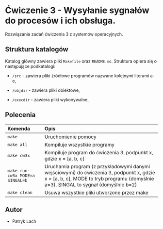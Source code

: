 
# Ćwiczenie 3 - Wysyłanie sygnałów do procesów i ich obsługa.

Rozwiązania zadań ćwiczenia 3 z systemów operacyjnych.


## Struktura katalogów

Katalog główny zawiera pliki `Makefile` oraz `README.md`. Struktura opiera się o następujące podkatalogi:

- `/src`  - zawiera pliki źródłowe programów nazwane kolejnymi literami a-e,

- `/objdir`  - zawiera pliki obiektowe,

- `/execdir`  - zawiera pliki wykonywalne,

## Polecenia

| Komenda | Opis                     |
| :-------- | :-------------------------------- |
| `make`      | Uruchomienie pomocy |
| `make all`      | Kompiluje wszystkie programy |
| `make cw3x`      | Kompiluje program do ćwiczenia 3, podpunkt x, gdzie x = [a, b, c] |
| `make run-cw3x MODE=a SINGAL=b`      | Uruchamia program (z przykładowymi danymi wejściowymi) do ćwiczenia 3, podpunkt x, gdzie x = [a, b, c], MODE to tryb programu (domyślnie a=3), SINGAL to sygnał (domyślnie b=2) |
| `make clean`      | Usuwa wszystkie pliki utworzone przez make |

## Autor

- Patryk Lach

